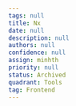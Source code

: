 ```yaml
---
tags: null
title: Nx
date: null
description: null
authors: null
confidence: null
assign: minhth
priority: null
status: Archived
quadrant: Tools
tag: Frontend
---
```

